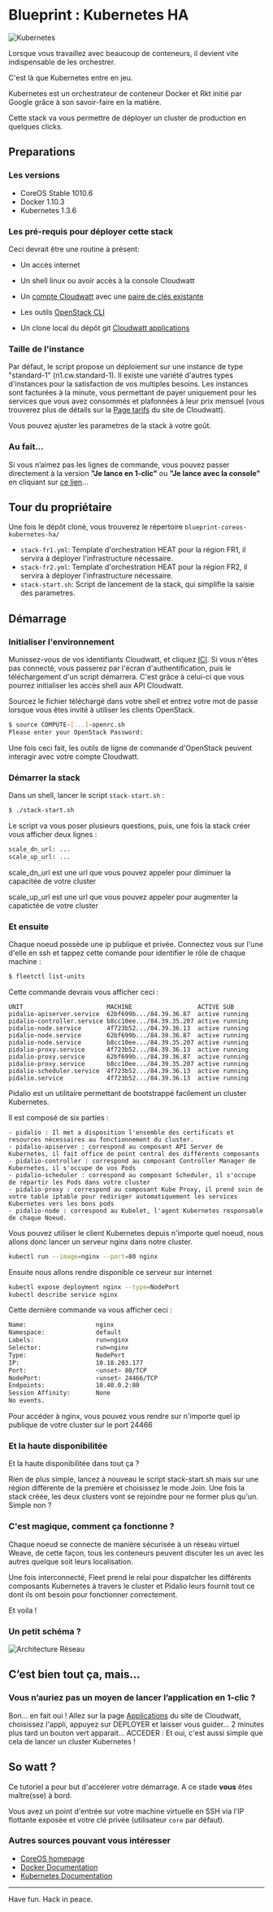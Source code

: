 # Blueprint : Kubernetes HA #

![Kubernetes](img/kube.png)

Lorsque vous travaillez avec beaucoup de conteneurs, il devient vite indispensable de les orchestrer.

C'est là que Kubernetes entre en jeu.

Kubernetes est un orchestrateur de conteneur Docker et Rkt initié par Google grâce à son savoir-faire en la matière.

Cette stack va vous permettre de déployer un cluster de production en quelques clicks.

## Preparations

### Les versions
  - CoreOS Stable 1010.6
  - Docker 1.10.3
  - Kubernetes 1.3.6

### Les pré-requis pour déployer cette stack

Ceci devrait être une routine à présent:
 
 * Un accès internet

 * Un shell linux ou avoir accès à la console Cloudwatt

 * Un [compte Cloudwatt](https://www.cloudwatt.com/cockpit/#/create-contact) avec une [ paire de clés existante](https://console.cloudwatt.com/project/access_and_security/?tab=access_security_tabs__keypairs_tab)

 * Les outils [OpenStack CLI](http://docs.openstack.org/cli-reference/content/install_clients.html)

 * Un clone local du dépôt git [Cloudwatt applications](https://github.com/cloudwatt/applications)

### Taille de l'instance
Par défaut, le script propose un déploiement sur une instance de type "standard-1" (n1.cw.standard-1). Il existe une variété d'autres types d'instances pour la satisfaction de vos multiples besoins. Les instances sont facturées à la minute, vous permettant de payer uniquement pour les services que vous avez consommés et plafonnées à leur prix mensuel (vous trouverez plus de détails sur la [Page tarifs](https://www.cloudwatt.com/fr/produits/tarifs.html) du site de Cloudwatt).

Vous pouvez ajuster les parametres de la stack à votre goût.

### Au fait...

Si vous n’aimez pas les lignes de commande, vous pouvez passer directement à la version **"Je lance en 1-clic"** ou **"Je lance avec la console"** en cliquant sur [ce lien](#console)...

## Tour du propriétaire

Une fois le dépôt cloné, vous trouverez le répertoire `blueprint-coreos-kubernetes-ha/`

* `stack-fr1.yml`: Template d'orchestration HEAT pour la région FR1, il servira à déployer l'infrastructure nécessaire.
* `stack-fr2.yml`: Template d'orchestration HEAT pour la région FR2, il servira à déployer l'infrastructure nécessaire.
* `stack-start.sh`: Script de lancement de la stack, qui simplifie la saisie des parametres.

## Démarrage

### Initialiser l'environnement

Munissez-vous de vos identifiants Cloudwatt, et cliquez [ICI](https://console.cloudwatt.com/project/access_and_security/api_access/openrc/).
Si vous n'êtes pas connecté, vous passerez par l'écran d'authentification, puis le téléchargement d'un script démarrera. C'est grâce à celui-ci que vous pourrez initialiser les accès shell aux API Cloudwatt.

Sourcez le fichier téléchargé dans votre shell et entrez votre mot de passe lorsque vous êtes invité à utiliser les clients OpenStack.

 ~~~ bash
 $ source COMPUTE-[...]-openrc.sh
 Please enter your OpenStack Password:

 ~~~

Une fois ceci fait, les outils de ligne de commande d'OpenStack peuvent interagir avec votre compte Cloudwatt.

### Démarrer la stack

 Dans un shell, lancer le script `stack-start.sh` :

 ~~~ bash
 $ ./stack-start.sh
 ~~~
 
 Le script va vous poser plusieurs questions, puis, une fois la stack créer vous afficher deux lignes :

 ~~~ bash
scale_dn_url: ...
scale_up_url: ...
 ~~~

scale_dn_url est une url que vous pouvez appeler pour diminuer la capacitée de votre cluster

scale_up_url est une url que vous pouvez appeler pour augmenter la capatictée de votre cluster


### Et ensuite

Chaque noeud possède une ip publique et privée.
Connectez vous sur l'une d'elle en ssh et tappez cette comande pour identifier le rôle de chaque machine :

~~~bash
$ fleetctl list-units
~~~

Cette commande devrais vous afficher ceci :

~~~
UNIT                       MACHINE                  ACTIVE SUB
pidalio-apiserver.service  62bf699b.../84.39.36.87  active running
pidalio-controller.service b8cc10ee.../84.39.35.207 active running
pidalio-node.service       4f723b52.../84.39.36.13  active running
pidalio-node.service       62bf699b.../84.39.36.87  active running
pidalio-node.service       b8cc10ee.../84.39.35.207 active running
pidalio-proxy.service      4f723b52.../84.39.36.13  active running
pidalio-proxy.service      62bf699b.../84.39.36.87  active running
pidalio-proxy.service      b8cc10ee.../84.39.35.207 active running
pidalio-scheduler.service  4f723b52.../84.39.36.13  active running
pidalio.service            4f723b52.../84.39.36.13  active running
~~~

Pidalio est un utilitaire permettant de bootstrappé facilement un cluster Kubernetes.

Il est composé de six parties :

	- pidalio : Il met a disposition l'ensemble des certificats et resources nécessaires au fonctionnement du cluster.
	- pidalio-apiserver : correspond au composant API Server de Kubernetes, il fait office de point central des différents composants
	- pidalio-controller : correspond au composant Controller Manager de Kubernetes, il s'occupe de vos Pods
	- pidalio-scheduler : correspond au composant Scheduler, il s'occupe de répartir les Pods dans votre cluster
	- pidalio-proxy : correspond au composant Kube Proxy, il prend soin de votre table iptable pour rediriger automatiquement les services Kubernetes vers les bons pods
	- pidalio-node : correspond au Kubelet, l'agent Kubernetes responsable de chaque Noeud.


Vous pouvez utiliser le client Kubernetes depuis n'importe quel noeud, nous allons donc lancer un serveur nginx dans notre cluster.

~~~bash
kubectl run --image=nginx --port=80 nginx
~~~

Ensuite nous allons rendre disponible ce serveur sur internet

~~~bash
kubectl expose deployment nginx --type=NodePort
kubectl describe service nginx
~~~

Cette dernière commande va vous afficher ceci :

~~~bash
Name:  					nginx
Namespace:     			default
Labels:					run=nginx
Selector:      			run=nginx
Type:  					NodePort
IP:    					10.18.203.177
Port:  					<unset>	80/TCP
NodePort:      			<unset>	24466/TCP
Endpoints:     			10.40.0.2:80
Session Affinity:      	None
No events.
~~~

Pour accéder à nginx, vous pouvez vous rendre sur n'importe quel ip publique de votre cluster sur le port 24466

### Et la haute disponibilitée

Et la haute disponibilitée dans tout ça ?

Rien de plus simple, lancez à nouveau le script stack-start.sh mais sur une région différente de la première et choisissez le mode Join.
Une fois la stack créée, les deux clusters vont se rejoindre pour ne former plus qu'un. Simple non ?

### C'est magique, comment ça fonctionne ?

Chaque noeud se connecte de manière sécurisée à un réseau virtuel Weave, de cette façon, tous les conteneurs peuvent discuter les un avec les autres quelque soit leurs localisation.

Une fois interconnecté, Fleet prend le relai pour dispatcher les différents composants Kubernetes à travers le cluster et Pidalio leurs fournit tout ce dont ils ont besoin pour fonctionner correctement.

Et voila !

### Un petit schéma ?

![Architecture Réseau](img/archi.png)


## C’est bien tout ça, mais...

### Vous n’auriez pas un moyen de lancer l’application en 1-clic ?

Bon... en fait oui ! Allez sur la page [Applications](https://www.cloudwatt.com/fr/applications/index.html) du site de Cloudwatt, choisissez l'appli, appuyez sur DEPLOYER et laisser vous guider... 2 minutes plus tard un bouton vert apparait... ACCEDER : Et oui, c'est aussi simple que cela de lancer un cluster Kubernetes !


## So watt ?

Ce tutoriel a pour but d'accélerer votre démarrage. A ce stade **vous** êtes maître(sse) à bord.

Vous avez un point d'entrée sur votre machine virtuelle en SSH via l'IP flottante exposée et votre clé privée (utilisateur `core` par défaut).

### Autres sources pouvant vous intéresser

* [CoreOS homepage](https://coreos.com/)
* [Docker Documentation](https://docs.docker.com/)
* [Kubernetes Documentation](https://kubernetes.io/)

-----
Have fun. Hack in peace.
